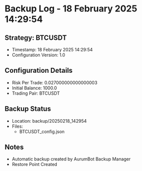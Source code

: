 # Backup Log - 18 February 2025 14:29:54

## Strategy: BTCUSDT
- Timestamp: 18 February 2025 14:29:54
- Configuration Version: 1.0

## Configuration Details
- Risk Per Trade: 0.027000000000000003
- Initial Balance: 1000.0
- Trading Pair: BTCUSDT

## Backup Status
- Location: backup/20250218_142954
- Files:
  - BTCUSDT_config.json
  
## Notes
- Automatic backup created by AurumBot Backup Manager
- Restore Point Created
